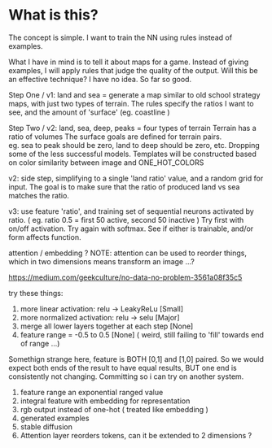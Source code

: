 What is this?
=============

The concept is simple.  I want to train the NN using rules instead of examples.

What I have in mind is to tell it about maps for a game.  Instead of giving examples, 
I will apply rules that judge the quality of the output.  Will this be an effective 
technique?  I have no idea.  So far so good.

Step One / v1: land and sea = generate a map similar to old school strategy maps, 
    with just two types of terrain.  The rules specify the ratios I want to see,
    and the amount of 'surface' (eg. coastline )

Step Two / v2: land, sea, deep, peaks = four types of terrain
Terrain has a ratio of volumes  The surface goals are defined for terrain pairs.  
eg.  sea to peak should be zero, land to deep should be zero, etc.
Dropping some of the less successful models.
Templates will be constructed based on color similarity between image and ONE_HOT_COLORS

v2: side step, simplifying to a single 'land ratio' value, 
    and a random grid for input.  The goal is to make sure 
    that the ratio of produced land vs sea matches the ratio.

v3: use feature 'ratio', and training set of sequential neurons 
    activated by ratio. ( eg.  ratio 0.5 = first 50 active, second 50 inactive )
    Try first with on/off activation.  Try again with softmax.
    See if either is trainable, and/or form affects function.

attention / embedding ?
NOTE: attention can be used to reorder things, 
    which in two dimensions means transform an image ...?

https://medium.com/geekculture/no-data-no-problem-3561a08f35c5

try these things:
1) more linear activation:  relu -> LeakyReLu [Small]
1) more normalized activation:  relu -> selu [Major]
1) merge all lower layers together at each step [None]
1) feature range = -0.5 to 0.5 [None] ( weird, still failing to 'fill' towards end of range ...)

Somethign strange here, feature is BOTH [0,1] and [1,0] paired.
So we would expect both ends of the result to have equal results,
BUT one end is consistently not changing.
    Committing so i can try on another system.

1) feature range an exponential ranged value
1) integral feature with embedding for representation
1) rgb output instead of one-hot ( treated like embedding )
1) generated examples
1) stable diffusion
1) Attention layer reorders tokens, can it be extended to 2 dimensions ?
